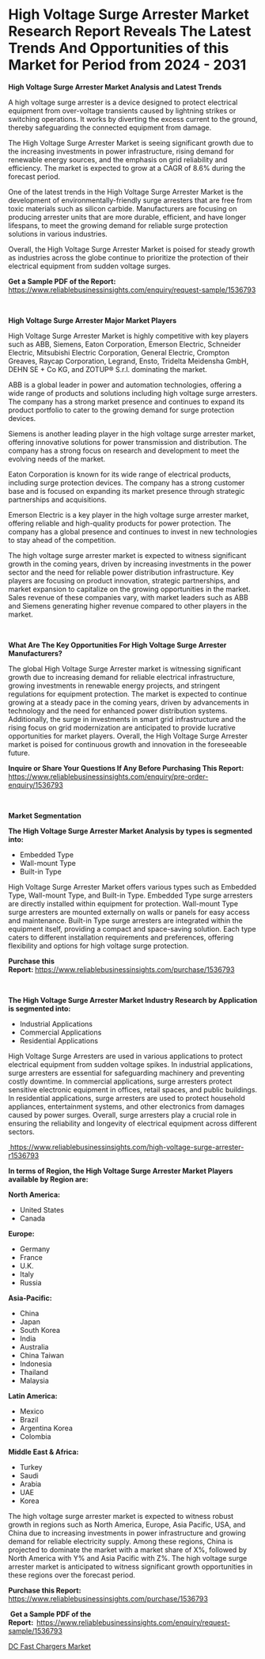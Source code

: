 <p><h1>High Voltage Surge Arrester Market Research Report Reveals The Latest Trends And Opportunities of this Market for Period from 2024 - 2031</h1></p><p><strong>High Voltage Surge Arrester Market Analysis and Latest Trends</strong></p>
<p><p>A high voltage surge arrester is a device designed to protect electrical equipment from over-voltage transients caused by lightning strikes or switching operations. It works by diverting the excess current to the ground, thereby safeguarding the connected equipment from damage.</p><p>The High Voltage Surge Arrester Market is seeing significant growth due to the increasing investments in power infrastructure, rising demand for renewable energy sources, and the emphasis on grid reliability and efficiency. The market is expected to grow at a CAGR of 8.6% during the forecast period.</p><p>One of the latest trends in the High Voltage Surge Arrester Market is the development of environmentally-friendly surge arresters that are free from toxic materials such as silicon carbide. Manufacturers are focusing on producing arrester units that are more durable, efficient, and have longer lifespans, to meet the growing demand for reliable surge protection solutions in various industries.</p><p>Overall, the High Voltage Surge Arrester Market is poised for steady growth as industries across the globe continue to prioritize the protection of their electrical equipment from sudden voltage surges.</p></p>
<p><strong>Get a Sample PDF of the Report:&nbsp;</strong> <a href="https://www.reliablebusinessinsights.com/enquiry/request-sample/1536793">https://www.reliablebusinessinsights.com/enquiry/request-sample/1536793</a></p>
<p>&nbsp;</p>
<p><strong>High Voltage Surge Arrester Major Market Players</strong></p>
<p><p>High Voltage Surge Arrester Market is highly competitive with key players such as ABB, Siemens, Eaton Corporation, Emerson Electric, Schneider Electric, Mitsubishi Electric Corporation, General Electric, Crompton Greaves, Raycap Corporation, Legrand, Ensto, Tridelta Meidensha GmbH, DEHN SE + Co KG, and ZOTUP® S.r.l. dominating the market.</p><p>ABB is a global leader in power and automation technologies, offering a wide range of products and solutions including high voltage surge arresters. The company has a strong market presence and continues to expand its product portfolio to cater to the growing demand for surge protection devices.</p><p>Siemens is another leading player in the high voltage surge arrester market, offering innovative solutions for power transmission and distribution. The company has a strong focus on research and development to meet the evolving needs of the market.</p><p>Eaton Corporation is known for its wide range of electrical products, including surge protection devices. The company has a strong customer base and is focused on expanding its market presence through strategic partnerships and acquisitions.</p><p>Emerson Electric is a key player in the high voltage surge arrester market, offering reliable and high-quality products for power protection. The company has a global presence and continues to invest in new technologies to stay ahead of the competition.</p><p>The high voltage surge arrester market is expected to witness significant growth in the coming years, driven by increasing investments in the power sector and the need for reliable power distribution infrastructure. Key players are focusing on product innovation, strategic partnerships, and market expansion to capitalize on the growing opportunities in the market. Sales revenue of these companies vary, with market leaders such as ABB and Siemens generating higher revenue compared to other players in the market.</p></p>
<p>&nbsp;</p>
<p><strong>What Are The Key Opportunities For High Voltage Surge Arrester Manufacturers?</strong></p>
<p><p>The global High Voltage Surge Arrester market is witnessing significant growth due to increasing demand for reliable electrical infrastructure, growing investments in renewable energy projects, and stringent regulations for equipment protection. The market is expected to continue growing at a steady pace in the coming years, driven by advancements in technology and the need for enhanced power distribution systems. Additionally, the surge in investments in smart grid infrastructure and the rising focus on grid modernization are anticipated to provide lucrative opportunities for market players. Overall, the High Voltage Surge Arrester market is poised for continuous growth and innovation in the foreseeable future.</p></p>
<p><strong>Inquire or Share Your Questions If Any Before Purchasing This Report:</strong> <a href="https://www.reliablebusinessinsights.com/enquiry/pre-order-enquiry/1536793">https://www.reliablebusinessinsights.com/enquiry/pre-order-enquiry/1536793</a></p>
<p>&nbsp;</p>
<p><strong>Market Segmentation</strong></p>
<p><strong>The High Voltage Surge Arrester Market Analysis by types is segmented into:</strong></p>
<p><ul><li>Embedded Type</li><li>Wall-mount Type</li><li>Built-in Type</li></ul></p>
<p><p>High Voltage Surge Arrester Market offers various types such as Embedded Type, Wall-mount Type, and Built-in Type. Embedded Type surge arresters are directly installed within equipment for protection. Wall-mount Type surge arresters are mounted externally on walls or panels for easy access and maintenance. Built-in Type surge arresters are integrated within the equipment itself, providing a compact and space-saving solution. Each type caters to different installation requirements and preferences, offering flexibility and options for high voltage surge protection.</p></p>
<p><strong>Purchase this Report:&nbsp;</strong><a href="https://www.reliablebusinessinsights.com/purchase/1536793">https://www.reliablebusinessinsights.com/purchase/1536793</a></p>
<p>&nbsp;</p>
<p><strong>The High Voltage Surge Arrester Market Industry Research by Application is segmented into:</strong></p>
<p><ul><li>Industrial Applications</li><li>Commercial Applications</li><li>Residential Applications</li></ul></p>
<p><p>High Voltage Surge Arresters are used in various applications to protect electrical equipment from sudden voltage spikes. In industrial applications, surge arresters are essential for safeguarding machinery and preventing costly downtime. In commercial applications, surge arresters protect sensitive electronic equipment in offices, retail spaces, and public buildings. In residential applications, surge arresters are used to protect household appliances, entertainment systems, and other electronics from damages caused by power surges. Overall, surge arresters play a crucial role in ensuring the reliability and longevity of electrical equipment across different sectors.</p></p>
<p><a href="https://www.reliablebusinessinsights.com/high-voltage-surge-arrester-r1536793">&nbsp;https://www.reliablebusinessinsights.com/high-voltage-surge-arrester-r1536793</a></p>
<p><strong>In terms of Region, the High Voltage Surge Arrester Market Players available by Region are:</strong></p>
<p>
    <p> <strong> North America: </strong>
        <ul>
            <li>United States</li>
            <li>Canada</li>
        </ul>
        </p> 
    <p> <strong> Europe: </strong>
        <ul>
            <li>Germany</li>
            <li>France</li>
            <li>U.K.</li>
            <li>Italy</li>
            <li>Russia</li>
        </ul>
        </p> 
    <p> <strong> Asia-Pacific: </strong>
        <ul>
            <li>China</li>
            <li>Japan</li>
            <li>South Korea</li>
            <li>India</li>
            <li>Australia</li>
            <li>China Taiwan</li>
            <li>Indonesia</li>
            <li>Thailand</li>
            <li>Malaysia</li>
        </ul>
        </p> 
    <p> <strong> Latin America: </strong>
        <ul>
            <li>Mexico</li>
            <li>Brazil</li>
            <li>Argentina Korea</li>
            <li>Colombia</li>
        </ul>
        </p> 
    <p> <strong> Middle East & Africa: </strong>
        <ul>
            <li>Turkey</li>
            <li>Saudi</li>
            <li>Arabia</li>
            <li>UAE</li>
            <li>Korea</li>
        </ul>
    </p>
    </p>
<p><p>The high voltage surge arrester market is expected to witness robust growth in regions such as North America, Europe, Asia Pacific, USA, and China due to increasing investments in power infrastructure and growing demand for reliable electricity supply. Among these regions, China is projected to dominate the market with a market share of X%, followed by North America with Y% and Asia Pacific with Z%. The high voltage surge arrester market is anticipated to witness significant growth opportunities in these regions over the forecast period.</p></p>
<p><strong>Purchase this Report: </strong><a href="https://www.reliablebusinessinsights.com/purchase/1536793">https://www.reliablebusinessinsights.com/purchase/1536793</a></p>
<p>&nbsp;<strong>Get a Sample PDF of the Report:&nbsp;&nbsp;</strong><a href="https://www.reliablebusinessinsights.com/enquiry/request-sample/1536793">https://www.reliablebusinessinsights.com/enquiry/request-sample/1536793</a></p>
<p><strong></strong></p>
<p><p><a href="https://github.com/brenzgnarento/Market-Research-Report-List-3/blob/main/dc-fast-chargers-market.md">DC Fast Chargers Market</a></p></p>